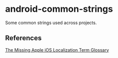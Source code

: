 # android-common-strings

Some common strings used across projects.

## References

[The Missing Apple iOS Localization Term Glossary](https://www.ibabbleon.com/apple-ios-localization-term-glossary.html#request)

